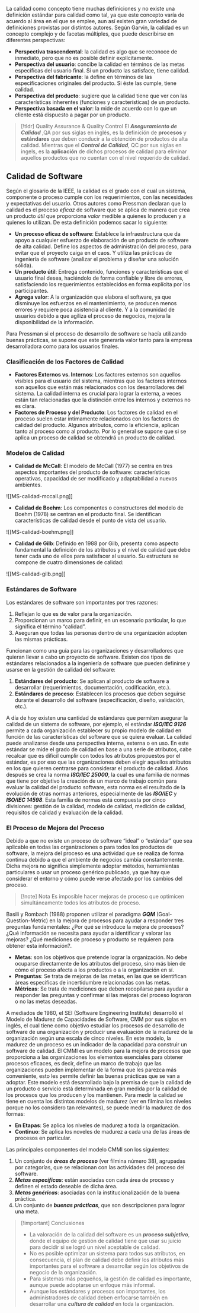 La calidad como concepto tiene muchas definiciones y no existe una definición estándar para calidad como tal, ya que este concepto varía de acuerdo al área en el que se emplee, aun así existen gran variedad de definiciones provistas por distintos autores.
Según Garvin, la calidad es un concepto complejo y de facetas múltiples, que puede describirse en diferentes perspectivas:

- **Perspectiva trascendental**: la calidad es algo que se reconoce de inmediato, pero que no es posible definir explícitamente.
- **Perspectiva del usuario**: concibe la calidad en términos de las metas específicas del usuario final. Si un producto las satisface, tiene calidad.
- **Perspectiva del fabricante**: la define en términos de las especificaciones originales del producto. Si éste las cumple, tiene calidad.
- **Perspectiva del producto**: sugiere que la calidad tiene que ver con las características inherentes (funciones y características) de un producto.
- **Perspectiva basada en el valor**: la mide de acuerdo con lo que un cliente está dispuesto a pagar por un producto.

>[!tldr] Quality Assurance & Quality Control
>El ***Aseguramiento de Calidad*** ,QA por sus siglas en inglés, es la definición de **procesos** y **estándares** que deben conducir a la obtención de productos de alta calidad.
>Mientras que el ***Control de Calidad***, QC por sus siglas en ingels, es la **aplicación** de dichos procesos de calidad para eliminar aquellos productos que no cuentan con el nivel requerido de calidad.

## Calidad de Software

Según el glosario de la IEEE, la calidad es el grado con el cual un sistema, componente o proceso cumple con los requerimientos, con las necesidades y expectativas del usuario. Otros autores como Pressman declaran que la calidad es el proceso *eficaz* de software que se aplica de manera que crea un producto *útil* que proporciona *valor* medible a quienes lo producen y a quienes lo utilizan. De esta definición podemos sacar lo siguiente:

- **Un proceso eficaz de software**: Establece la infraestructura que da apoyo a cualquier esfuerzo de elaboración de un producto de software de alta calidad. Define los aspectos de administración del proceso, para evitar que el proyecto caiga en el caos. Y utiliza las prácticas de ingeniería de software (analizar el problema y diseñar una solución sólida).
- **Un producto útil**: Entrega contenido, funciones y características que el usuario final desea, haciéndolo de forma confiable y libre de errores, satisfaciendo los requerimientos establecidos en forma explícita por los participantes.
- **Agrega valor**: A la organización que elabora el software, ya que disminuye los esfuerzos en el mantenimiento, se producen menos errores y requiere poca asistencia al cliente. Y a la comunidad de usuarios debido a que agiliza el proceso de negocios, mejora la disponibilidad de la información.

Para Pressman si el proceso de desarrollo de software se hacía utilizando buenas prácticas, se supone que este generaría valor tanto para la empresa desarrolladora como para los usuarios finales.

### Clasificación de los Factores de Calidad

- **Factores Externos vs. Internos**: Los factores externos son aquellos visibles para el usuario del sistema, mientras que los factores internos son aquellos que están más relacionados con los desarrolladores del sistema. La calidad interna es crucial para lograr la externa, a veces están tan relacionadas que la distinción entre los internos y externos no es clara.
- **Factores de Proceso y del Producto**: Los factores de calidad en el proceso suelen estar íntimamente relacionados con los factores de calidad del producto. Algunos atributos, como la eficiencia, aplican tanto al proceso como al producto. Por lo general se supone que si se aplica un proceso de calidad se obtendrá un producto de calidad.

### Modelos de Calidad

- **Calidad de McCall**: El modelo de McCall (1977) se centra en tres aspectos importantes del producto de software: características operativas, capacidad de ser modificado y adaptabilidad a nuevos ambientes.

![[MS-calidad-mccall.png]]

- **Calidad de Boehm**: Los componentes o constructores del modelo de Boehm (1978) se centran en el producto final. Se identifican características de calidad desde el punto de vista del usuario.

![[MS-calidad-boehm.png]]

- **Calidad de Gilb**: Definido en 1988 por Gilb, presenta como aspecto fundamental la definición de los atributos y el nivel de calidad que debe tener cada uno de ellos para satisfacer al usuario. Su estructura se compone de cuatro dimensiones de calidad:

![[MS-calidad-gilb.png]]

### Estándares de Software

Los estándares de software son importantes por tres razones:

1. Reflejan lo que es de valor para la organización.
2. Proporcionan un marco para definir, en un escenario particular, lo que significa el término “calidad”.
3. Aseguran que todas las personas dentro de una organización adopten las mismas prácticas.

Funcionan como una guía para las organizaciones y desarrolladores que quieran llevar a cabo un proyecto de software. Existen dos tipos de estándares relacionados a la ingeniería de software que pueden definirse y usarse en la gestión de calidad del software:

1. **Estándares del producto**: Se aplican al producto de software a desarrollar (requerimientos, documentación, codificación, etc.).
2. **Estándares de proceso**: Establecen los procesos que deben seguirse durante el desarrollo del software (especificación, diseño, validación, etc.).

A día de hoy existen una cantidad de estándares que permiten asegurar la calidad de un sistema de software, por ejemplo, el estándar ***ISO/IEC 9126*** permite a cada organización establecer su propio modelo de calidad en función de las características del software que se quiera evaluar. La calidad puede analizarse desde una perspectiva interna, externa o en uso. En este estándar se mide el grado de calidad en base a una serie de atributos, cabe recalcar que es difícil cumplir con todos los atributos propuestos por el estándar, es por eso que las organizaciones deben elegir aquellos atributos en los que quieren centrarse para considerar el producto de calidad.
Años después se crea la norma ***ISO/IEC 25000***, la cual es una familia de normas que tiene por objetivo la creación de un marco de trabajo común para evaluar la calidad del producto software, esta norma es el resultado de la evolución de otras normas anteriores, especialmente de las ***ISO/IEC*** y ***ISO/IEC 14598***. Esta familia de normas está compuesta por cinco divisiones: gestión de la calidad, modelo de calidad, medición de calidad, requisitos de calidad y evaluación de la calidad.

### El Proceso de Mejora del Proceso

Debido a que no existe un proceso de software “ideal” o “estándar” que sea aplicable en todas las organizaciones o para todos los productos de software, la mejora del proceso es una actividad que se realiza de forma continua debido a que el ambiente de negocios cambia constantemente. Dicha mejora no significa simplemente adoptar métodos, herramientas particulares o usar un proceso genérico publicado, ya que hay que considerar el entorno y cómo puede verse afectado por los cambios del proceso.

>[!note] Nota
>Es imposible hacer mejoras de proceso que optimicen simultáneamente todos los atributos de proceso.

Basili y Rombach (1988) proponen utilizar el paradigma ***GQM*** (Goal-Question-Metric) en la mejora de procesos para ayudar a responder tres preguntas fundamentales: ¿Por qué se introduce la mejora de procesos? ¿Qué información se necesita para ayudar a identificar y valorar las mejoras? ¿Qué mediciones de proceso y producto se requieren para obtener esta información?.

- **Metas**: son los objetivos que pretende lograr la organización. No debe ocuparse directamente de los atributos del proceso, sino más bien de cómo el proceso afecta a los productos o a la organización en sí.
- **Preguntas**: Se trata de mejoras de las metas, en las que se identifican áreas específicas de incertidumbre relacionadas con las metas.
- **Métricas**: Se trata de mediciones que deben recopilarse para ayudar a responder las preguntas y confirmar si las mejoras del proceso lograron o no las metas deseadas.

A mediados de 1980, el SEI (Software Engineering Institute) desarrolló el Modelo de Madurez de Capacidades de Software, CMM por sus siglas en inglés, el cual tiene como objetivo estudiar los procesos de desarrollo de software de una organización y producir una evaluación de la madurez de la organización según una escala de cinco niveles. En este modelo, la madurez de un proceso es un indicador de la capacidad para construir un software de calidad.
El CMMI es un modelo para la mejora de procesos que proporciona a las organizaciones los elementos esenciales para obtener procesos eficaces, es decir, define un marco de trabajo que las organizaciones pueden implementar de la forma que les parezca más conveniente, esto les permite definir las buenas prácticas que se van a adoptar. Este modelo está desarrollado bajo la premisa de que la calidad de un producto o servicio está determinada en gran medida por la calidad de los procesos que los producen y los mantienen. Para medir la calidad se tiene en cuenta los distintos modelos de madurez (ver en filmina los niveles porque no los considero tan relevantes), se puede medir la madurez de dos formas:

- **En Etapas**: Se aplica los niveles de madurez a toda la organización.
- **Continuo**: Se aplica los noveles de madurez a cada una de las áreas de procesos en particular.

Las principales componentes del modelo CMMI son los siguientes:

1. Un conjunto de ***áreas de proceso*** (ver filmina número 38), agrupadas por categorías, que se relacionan con las actividades del proceso del software.
2. ***Metas específicas***: están asociadas con cada área de proceso y definen el estado deseable de dicha área.
3. ***Metas genéricas***: asociadas con la institucionalización de la buena práctica.
4. Un conjunto de ***buenas prácticas***, que son descripciones para lograr una meta.

>[!important] Conclusiones
>- La valoración de la calidad del software es un ***proceso subjetivo***, donde el equipo de gestión de calidad tiene que usar su juicio para decidir si se logró un nivel aceptable de calidad.
>- No es posible optimizar un sistema para todos sus atributos, en consecuencia, el plan de calidad debe definir los atributos más importantes para el software a desarrollar según los objetivos de negocio de la organización.
>- Para sistemas más pequeños, la gestión de calidad es importante, aunque puede adoptarse un enfoque más informal.
>- Aunque los estándares y procesos son importantes, los administradores de calidad deben enfocarse también en desarrollar una ***cultura de calidad*** en toda la organización.

